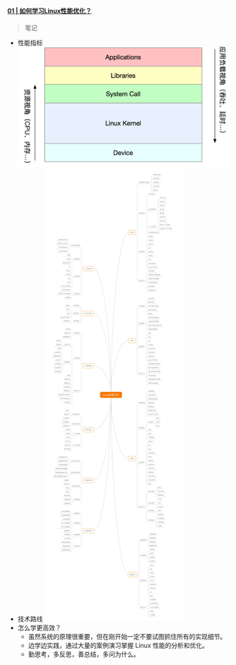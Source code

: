 #### [01 | 如何学习Linux性能优化？](https://time.geekbang.org/column/article/69346)

> 笔记

* 性能指标
![性能指标.png](https://github.com/hello-shf/talk-code/blob/master/images/性能指标.png?raw=true)
* 技术路线
![技术路线.png](https://github.com/hello-shf/talk-code/blob/master/images/技术路线.png?raw=true)
* 怎么学更高效？
    * 虽然系统的原理很重要，但在刚开始一定不要试图抓住所有的实现细节。
    * 边学边实践，通过大量的案例演习掌握 Linux 性能的分析和优化。
    * 勤思考，多反思，善总结，多问为什么。